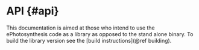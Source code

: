API       {#api}
===

This documentation is aimed at those who intend to use the ePhotosynthesis code as a library as opposed to the stand alone binary. To build the library version see the [build instructions](@ref building).